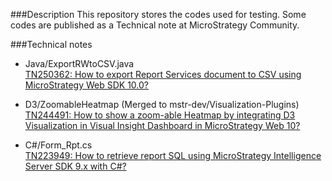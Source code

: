 ###Description
This repository stores the codes used for testing. Some codes are published as a Technical note at MicroStrategy Community.

###Technical notes
* Java/ExportRWtoCSV.java  
[TN250362: How to export Report Services document to CSV using MicroStrategy Web SDK 10.0?](http://community.microstrategy.com/t5/SDK/TN250362-How-to-export-Report-Services-document-to-CSV-using/ta-p/250362)

* D3/ZoomableHeatmap (Merged to mstr-dev/Visualization-Plugins)  
[TN244491: How to show a zoom-able Heatmap by integrating D3 Visualization in Visual Insight Dashboard in MicroStrategy Web 10? ](http://community.microstrategy.com/t5/SDK/TN244491-How-to-show-a-zoom-able-Heatmap-by-integrating-D3/ta-p/244491)

* C#/Form_Rpt.cs  
[TN223949: How to retrieve report SQL using MicroStrategy Intelligence Server SDK 9.x with C#?](http://community.microstrategy.com/t5/SDK/TN223949-How-to-retrieve-report-SQL-using-MicroStrategy/ta-p/223949)

